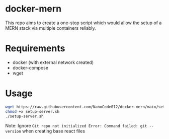 # docker-mern

This repo aims to create a one-stop script which would allow the setup of a MERN stack via multiple containers reliably.

# Requirements

- docker (with external network created)
- docker-compose
- wget

# Usage

```bash
wget https://raw.githubusercontent.com/NanoCode012/docker-mern/main/setup-server.sh -O setup-server.sh
chmod +x setup-server.sh
./setup-server.sh
```

Note: Ignore `Git repo not initialized Error: Command failed: git --version` when creating base react files
